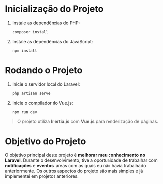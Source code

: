 # Inicialização do Projeto

1. Instale as dependências do PHP:
    ```bash
    composer install
    ```

2. Instale as dependências do JavaScript:
    ```bash
    npm install
    ```

# Rodando o Projeto

1. Inicie o servidor local do Laravel:
    ```bash
    php artisan serve
    ```

2. Inicie o compilador do Vue.js:
    ```bash
    npm run dev
    ```

> O projeto utiliza **Inertia.js** com **Vue.js** para renderização de páginas.

# Objetivo do Projeto

O objetivo principal deste projeto é **melhorar meu conhecimento no Laravel**. Durante o desenvolvimento, tive a oportunidade de trabalhar com **notificações** e **eventos**, áreas com as quais eu não havia trabalhado anteriormente. Os outros aspectos do projeto são mais simples e já implementei em projetos anteriores.
